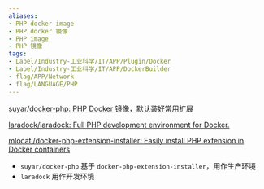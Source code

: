 ```yaml
---
aliases:
- PHP docker image
- PHP docker 镜像
- PHP image
- PHP 镜像
tags:
- Label/Industry-工业科学/IT/APP/Plugin/Docker
- Label/Industry-工业科学/IT/APP/DockerBuilder
- flag/APP/Network
- flag/LANGUAGE/PHP
---
```


[suyar/docker-php: PHP Docker 镜像，默认装好常用扩展](https://github.com/suyar/docker-php)

[laradock/laradock: Full PHP development environment for Docker.](https://github.com/laradock/laradock)

[mlocati/docker-php-extension-installer: Easily install PHP extension in Docker containers](https://github.com/mlocati/docker-php-extension-installer)


- `suyar/docker-php` 基于 `docker-php-extension-installer`，用作生产环境
- `laradock` 用作开发环境
